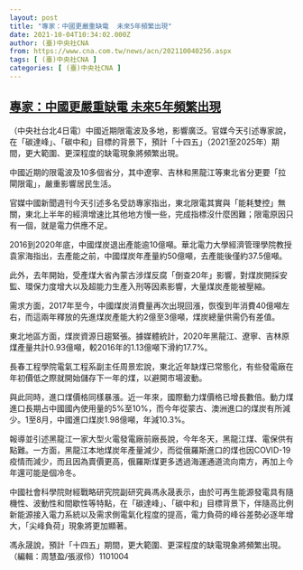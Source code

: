 ```yaml
---
layout: post
title: "專家：中國更嚴重缺電  未來5年頻繁出現"
date: 2021-10-04T10:34:02.000Z
author: (臺)中央社CNA
from: https://www.cna.com.tw/news/acn/202110040256.aspx
tags: [ (臺)中央社CNA ]
categories: [ (臺)中央社CNA ]
---
```

<!--1633343642000-->
[專家：中國更嚴重缺電  未來5年頻繁出現](https://www.cna.com.tw/news/acn/202110040256.aspx)
------

<div>
<div></div><div><p>（中央社台北4日電）中國近期限電波及多地，影響廣泛。官媒今天引述專家說，在「碳達峰」、「碳中和」目標的背景下，預計「十四五」（2021至2025年）期間，更大範圍、更深程度的缺電現象將頻繁出現。</p><p>中國近期的限電波及10多個省分，其中遼寧、吉林和黑龍江等東北省分更要「拉閘限電」，嚴重影響居民生活。</p><p>官媒中國新聞週刊今天引述多名受訪專家指出，東北限電其實與「能耗雙控」無關，東北上半年的經濟增速比其他地方慢一些，完成指標沒什麼困難；限電原因只有一個，就是電力供應不足。</p><p>2016到2020年底，中國煤炭退出產能逾10億噸。華北電力大學經濟管理學院教授袁家海指出，去產能之前，中國煤炭年產量約50億噸，去產能後僅約37.5億噸。</p><p>此外，去年開始，受產煤大省內蒙古涉煤反腐「倒查20年」影響，對煤炭開採安監、環保力度增大以及超能力生產入刑等因素影響，大量煤炭產能被壓縮。</p><p>需求方面，2017年至今，中國煤炭消費量再次出現回漲，恢復到年消費40億噸左右，而這兩年釋放的先進煤炭產能大約2億至3億噸，煤炭總量供需仍有差值。</p><p>東北地區方面，煤炭資源日趨緊張。據媒體統計，2020年黑龍江、遼寧、吉林原煤產量共計0.93億噸，較2016年的1.13億噸下滑約17.7%。</p><p>長春工程學院電氣工程系副主任周景宏說，東北近年缺煤已常態化，有些發電廠在年初價低之際就開始儲存下一年的煤，以避開市場波動。</p><p>與此同時，進口煤價格同樣暴漲。近一年來，國際動力煤價格已增長數倍。動力煤進口長期占中國國內使用量的5%至10%，而今年從蒙古、澳洲進口的煤炭有所減少。1至8月，中國進口煤炭1.98億噸，年減10.3%。</p><p>報導並引述黑龍江一家大型火電發電廠前廠長說，今年冬天，黑龍江煤、電保供有點難。一方面，黑龍江本地煤炭年產量減少，而從俄羅斯進口的煤也因COVID-19疫情而減少，而且因為賣價更高，俄羅斯煤更多透過海運通道流向南方，再加上今年還可能是個冷冬。</p><p>中國社會科學院財經戰略研究院副研究員馮永晟表示，由於可再生能源發電具有隨機性、波動性和間歇性等特點，在「碳達峰」、「碳中和」目標背景下，伴隨高比例新能源接入電力系統以及需求側電氣化程度的提高，電力負荷的峰谷差勢必逐年增大，「尖峰負荷」現象將更加顯著。</p><p>馮永晟說，預計「十四五」期間，更大範圍、更深程度的缺電現象將頻繁出現。（編輯：周慧盈/張淑伶）1101004</p></div>
</div>
